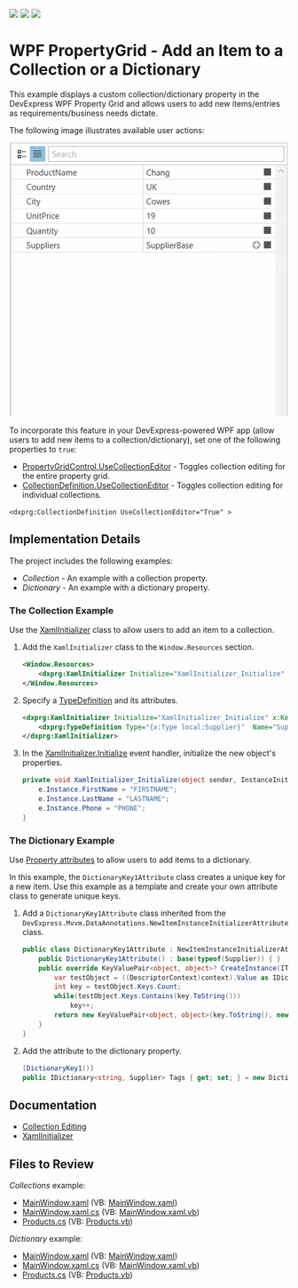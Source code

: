 <!-- default badges list -->
![](https://img.shields.io/endpoint?url=https://codecentral.devexpress.com/api/v1/VersionRange/128655103/23.1.2%2B)
[![](https://img.shields.io/badge/Open_in_DevExpress_Support_Center-FF7200?style=flat-square&logo=DevExpress&logoColor=white)](https://supportcenter.devexpress.com/ticket/details/E4855)
[![](https://img.shields.io/badge/📖_How_to_use_DevExpress_Examples-e9f6fc?style=flat-square)](https://docs.devexpress.com/GeneralInformation/403183)
<!-- default badges end -->

# WPF PropertyGrid - Add an Item to a Collection or a Dictionary

This example displays a custom collection/dictionary property in the DevExpress WPF Property Grid and allows users to add new items/entries as requirements/business needs dictate.

The following image illustrates available user actions:

![Add an item to a collection](images/add-item.gif)

To incorporate this feature in your DevExpress-powered WPF app (allow users to add new items to a collection/dictionary), set one of the following properties to `true`:

* [PropertyGridControl.UseCollectionEditor](https://docs.devexpress.com/WPF/DevExpress.Xpf.PropertyGrid.PropertyGridControl.UseCollectionEditor) - Toggles collection editing for the entire property grid.
* [CollectionDefinition.UseCollectionEditor](https://docs.devexpress.com/WPF/DevExpress.Xpf.PropertyGrid.CollectionDefinition.UseCollectionEditor) - Toggles collection editing for individual collections.
  
```xaml
<dxprg:CollectionDefinition UseCollectionEditor="True" >
```

## Implementation Details

The project includes the following examples:

* _Collection_ - An example with a collection property.
* _Dictionary_ - An example with a dictionary property.

### The Collection Example

Use the [XamlInitializer](https://docs.devexpress.com/WPF/DevExpress.Xpf.PropertyGrid.XamlInitializer) class to allow users to add an item to a collection.

1. Add the `XamlInitializer` class to the `Window.Resources` section.
    ```xml
    <Window.Resources>
        <dxprg:XamlInitializer Initialize="XamlInitializer_Initialize" x:Key="xamlInitializer" />
    </Window.Resources>
    ```
2. Specify a [TypeDefinition](https://docs.devexpress.com/WPF/DevExpress.Xpf.PropertyGrid.TypeDefinition) and its attributes.
    ```xml
    <dxprg:XamlInitializer Initialize="XamlInitializer_Initialize" x:Key="xamlInitializer">
        <dxprg:TypeDefinition Type="{x:Type local:Supplier}"  Name="Supplier" Description="New Supplier"/>
    </dxprg:XamlInitializer>
    ```
3. In the [XamlInitializer.Initialize](https://docs.devexpress.com/WPF/DevExpress.Xpf.PropertyGrid.XamlInitializer.Initialize) event handler, initialize the new object's properties.
    ```csharp
    private void XamlInitializer_Initialize(object sender, InstanceInitializeEventArgs e) {
        e.Instance.FirstName = "FIRSTNAME";
        e.Instance.LastName = "LASTNAME";
        e.Instance.Phone = "PHONE";
    }
    ```

### The Dictionary Example

Use [Property attributes](https://docs.devexpress.com/WPF/15623/controls-and-libraries/property-grid/property-attributes) to allow users to add items to a dictionary.

In this example, the `DictionaryKey1Attribute` class creates a unique key for a new item. Use this example as a template and create your own attribute class to generate unique keys.

1. Add a `DictionaryKey1Attribute` class inherited from the `DevExpress.Mvvm.DataAnnotations.NewItemInstanceInitializerAttribute` class.
    ```csharp
    public class DictionaryKey1Attribute : NewItemInstanceInitializerAttribute {
        public DictionaryKey1Attribute() : base(typeof(Supplier)) { }
        public override KeyValuePair<object, object>? CreateInstance(ITypeDescriptorContext context, IEnumerable dictionary) {
            var testObject = ((DescriptorContext)context).Value as IDictionary<string, Supplier>;
            int key = testObject.Keys.Count;
            while(testObject.Keys.Contains(key.ToString()))
                key++;
            return new KeyValuePair<object, object>(key.ToString(), new Supplier());
        }
    }
    ```
2. Add the attribute to the dictionary property.
    ```csharp
    [DictionaryKey1()]
    public IDictionary<string, Supplier> Tags { get; set; } = new Dictionary<string, Supplier>();
    ```

## Documentation

* [Collection Editing](https://docs.devexpress.com/WPF/15719/controls-and-libraries/property-grid/property-definitions/collection-definitions#collection-editing)
* [XamlInitializer](https://docs.devexpress.com/WPF/DevExpress.Xpf.PropertyGrid.XamlInitializer)

<!-- default file list -->
## Files to Review

_Collections_ example:

* [MainWindow.xaml](./CS/Collections/MainWindow.xaml) (VB: [MainWindow.xaml](./VB/Collections/MainWindow.xaml))
* [MainWindow.xaml.cs](./CS/Collections/MainWindow.xaml.cs) (VB: [MainWindow.xaml.vb](./VB/Collections/MainWindow.xaml.vb))
* [Products.cs](./CS/Collections/Products.cs) (VB: [Products.vb](./VB/Collections/Products.vb))

_Dictionary_ example:

* [MainWindow.xaml](./CS/Dictionary/MainWindow.xaml) (VB: [MainWindow.xaml](./VB/Dictionary/MainWindow.xaml))
* [MainWindow.xaml.cs](./CS/Dictionary/MainWindow.xaml.cs) (VB: [MainWindow.xaml.vb](./VB/Dictionary/MainWindow.xaml.vb))
* [Products.cs](./CS/Dictionary/Products.cs) (VB: [Products.vb](./VB/Dictionary/Products.vb))

<!-- default file list end -->
